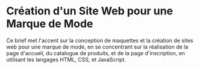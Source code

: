 # Création d'un Site Web pour une Marque de Mode
Ce brief met l'accent sur la conception de maquettes et la création de sites web pour une marque de mode, en se concentrant sur la réalisation de la page d'accueil, du catalogue de produits, et de la page d'inscription, en utilisant les langages HTML, CSS, et JavaScript.
